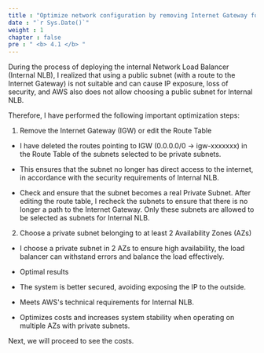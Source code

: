 ```yaml
---
title : "Optimize network configuration by removing Internet Gateway for Private Subnet "
date : "`r Sys.Date()`"
weight : 1
chapter : false
pre : " <b> 4.1 </b> "
---
```


During the process of deploying the internal Network Load Balancer (Internal NLB), I realized that using a public subnet (with a route to the Internet Gateway) is not suitable and can cause IP exposure, loss of security, and AWS also does not allow choosing a public subnet for Internal NLB.

Therefore, I have performed the following important optimization steps:

1. Remove the Internet Gateway (IGW) or edit the Route Table

+ I have deleted the routes pointing to IGW (0.0.0.0/0 → igw-xxxxxxx) in the Route Table of the subnets selected to be private subnets.

+ This ensures that the subnet no longer has direct access to the internet, in accordance with the security requirements of Internal NLB.

+ Check and ensure that the subnet becomes a real Private Subnet. After editing the route table, I recheck the subnets to ensure that there is no longer a path to the Internet Gateway. Only these subnets are allowed to be selected as subnets for Internal NLB.

2. Choose a private subnet belonging to at least 2 Availability Zones (AZs)

+ I choose a private subnet in 2 AZs to ensure high availability, the load balancer can withstand errors and balance the load effectively.

+ Optimal results
+ The system is better secured, avoiding exposing the IP to the outside.

+ Meets AWS's technical requirements for Internal NLB.

+ Optimizes costs and increases system stability when operating on multiple AZs with private subnets.

Next, we will proceed to see the costs.